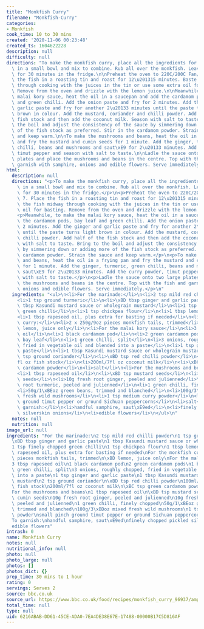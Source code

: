 ```yaml
---
title: "Monkfish Curry"
filename: "Monkfish-Curry"
categories:
- Monkfish
cook_time: 10 to 30 mins
created: '2020-11-06 00:23:48'
created_ts: 1604622228
description: null
difficulty: null
directions: "To make the monkfish curry, place all the ingredients for the marinade\
  \ in a small bowl and mix to combine. Rub all over the monkfish. Leave to marinate\
  \ for 30 minutes in the fridge.\n\nPreheat the oven to 220C/200C Fan/Gas 7. Place\
  \ the fish in a roasting tin and roast for 12\u201315 minutes. Baste the fish midway\
  \ through cooking with the juices in the tin or use some extra oil for basting.\
  \ Remove from the oven and drizzle with the lemon juice.\n\nMeanwhile, to make the\
  \ malai kory sauce, heat the oil in a saucepan and add the cardamom pods, bay leaf\
  \ and green chilli. Add the onion paste and fry for 2 minutes. Add the ginger and\
  \ garlic paste and fry for another 2\u20133 minutes until the paste turns light\
  \ brown in colour. Add the mustard, coriander and chilli powder. Add half of the\
  \ fish stock and then add the coconut milk. Season with salt to taste. Bring to\
  \ the boil and adjust the consistency of the sauce by simmering down or adding more\
  \ of the fish stock as preferred. Stir in the cardamom powder. Strain the sauce\
  \ and keep warm.\n\nTo make the mushrooms and beans, heat the oil in a frying pan\
  \ and fry the mustard and cumin seeds for 1 minute. Add the ginger, turmeric, green\
  \ chilli, beans and mushrooms and saut\xE9 for 2\u20133 minutes. Add the curry powder,\
  \ timut pepper and season with salt to taste.\n\nLadle the sauce onto two large\
  \ plates and place the mushrooms and beans in the centre. Top with the fish and\
  \ garnish with samphire, onions and edible flowers. Serve immediately."
html:
  description: null
  directions: "<p>To make the monkfish curry, place all the ingredients for the marinade\
    \ in a small bowl and mix to combine. Rub all over the monkfish. Leave to marinate\
    \ for 30 minutes in the fridge.</p>\n<p>Preheat the oven to 220C/200C Fan/Gas\
    \ 7. Place the fish in a roasting tin and roast for 12\u201315 minutes. Baste\
    \ the fish midway through cooking with the juices in the tin or use some extra\
    \ oil for basting. Remove from the oven and drizzle with the lemon juice.</p>\n\
    <p>Meanwhile, to make the malai kory sauce, heat the oil in a saucepan and add\
    \ the cardamom pods, bay leaf and green chilli. Add the onion paste and fry for\
    \ 2 minutes. Add the ginger and garlic paste and fry for another 2\u20133 minutes\
    \ until the paste turns light brown in colour. Add the mustard, coriander and\
    \ chilli powder. Add half of the fish stock and then add the coconut milk. Season\
    \ with salt to taste. Bring to the boil and adjust the consistency of the sauce\
    \ by simmering down or adding more of the fish stock as preferred. Stir in the\
    \ cardamom powder. Strain the sauce and keep warm.</p>\n<p>To make the mushrooms\
    \ and beans, heat the oil in a frying pan and fry the mustard and cumin seeds\
    \ for 1 minute. Add the ginger, turmeric, green chilli, beans and mushrooms and\
    \ saut\xE9 for 2\u20133 minutes. Add the curry powder, timut pepper and season\
    \ with salt to taste.</p>\n<p>Ladle the sauce onto two large plates and place\
    \ the mushrooms and beans in the centre. Top with the fish and garnish with samphire,\
    \ onions and edible flowers. Serve immediately.</p>\n"
  ingredients: "<ul>\n<li>For the marinade:</li>\n<li>2 tsp mild red chilli powder</li>\n\
    <li>1 tsp ground turmeric</li>\n<li>\xBD tbsp ginger and garlic paste</li>\n<li>1\
    \ tbsp Kasundi mustard sauce or wholegrain mustard</li>\n<li>1 tsp finely chopped\
    \ green chilli</li>\n<li>1 tsp chickpea flour</li>\n<li>1 tbsp lemon juice</li>\n\
    <li>1 tbsp rapeseed oil, plus extra for basting if needed</li>\n<li>For the monkfish\
    \ curry:</li>\n<li>2 x 250g/9oz pieces monkfish tails, trimmed</li>\n<li>\xBD\
    \ lemon, juice only</li>\n<li>For the malai kory sauce</li>\n<li>3 tbsp rapeseed\
    \ oil</li>\n<li>1 black cardamom pod</li>\n<li>2 green cardamom pods</li>\n<li>1\
    \ bay leaf</li>\n<li>1 green chilli, split</li>\n<li>3 onions, roughly chopped,\
    \ fried in vegetable oil and blended into a paste</li>\n<li>1 tsp ginger and garlic\
    \ paste</li>\n<li>1 tbsp Kasundi mustard sauce or wholegrain mustard</li>\n<li>2\
    \ tsp ground coriander</li>\n<li>\xBD tsp red chilli powder</li>\n<li>100ml/3\xBD\
    fl oz fish stock</li>\n<li>200ml/7fl oz coconut milk</li>\n<li>\xBC tsp green\
    \ cardamom powder</li>\n<li>salt</li>\n<li>For the mushrooms and beans</li>\n\
    <li>1 tbsp rapeseed oil</li>\n<li>\xBD tsp mustard seeds</li>\n<li>\xBD tsp cumin\
    \ seeds</li>\n<li>10g fresh root ginger, peeled and julienned</li>\n<li>10g fresh\
    \ root turmeric, peeled and julienned</li>\n<li>1 green chilli, finely chopped</li>\n\
    <li>50g/1\xBEoz green beans, trimmed and blanched</li>\n<li>100g/3\xBDoz mixed\
    \ fresh wild mushrooms</li>\n<li>1 tsp medium curry powder</li>\n<li>small pinch\
    \ ground timut pepper or ground Sichuan peppercorns</li>\n<li>salt</li>\n<li>To\
    \ garnish:</li>\n<li>handful samphire, saut\xE9ed</li>\n<li>finely chopped pickled\
    \ silverskin onions</li>\n<li>edible flowers</li>\n</ul>\n"
  notes: null
  nutrition: null
image_url: null
ingredients: "For the marinade:\n2 tsp mild red chilli powder\n1 tsp ground turmeric\n\
  \xBD tbsp ginger and garlic paste\n1 tbsp Kasundi mustard sauce or wholegrain mustard\n\
  1 tsp finely chopped green chilli\n1 tsp chickpea flour\n1 tbsp lemon juice\n1 tbsp\
  \ rapeseed oil, plus extra for basting if needed\nFor the monkfish curry:\n2 x 250g/9oz\
  \ pieces monkfish tails, trimmed\n\xBD lemon, juice only\nFor the malai kory sauce\n\
  3 tbsp rapeseed oil\n1 black cardamom pod\n2 green cardamom pods\n1 bay leaf\n1\
  \ green chilli, split\n3 onions, roughly chopped, fried in vegetable oil and blended\
  \ into a paste\n1 tsp ginger and garlic paste\n1 tbsp Kasundi mustard sauce or wholegrain\
  \ mustard\n2 tsp ground coriander\n\xBD tsp red chilli powder\n100ml/3\xBDfl oz\
  \ fish stock\n200ml/7fl oz coconut milk\n\xBC tsp green cardamom powder\nsalt\n\
  For the mushrooms and beans\n1 tbsp rapeseed oil\n\xBD tsp mustard seeds\n\xBD tsp\
  \ cumin seeds\n10g fresh root ginger, peeled and julienned\n10g fresh root turmeric,\
  \ peeled and julienned\n1 green chilli, finely chopped\n50g/1\xBEoz green beans,\
  \ trimmed and blanched\n100g/3\xBDoz mixed fresh wild mushrooms\n1 tsp medium curry\
  \ powder\nsmall pinch ground timut pepper or ground Sichuan peppercorns\nsalt\n\
  To garnish:\nhandful samphire, saut\xE9ed\nfinely chopped pickled silverskin onions\n\
  edible flowers"
intrash: 0
name: Monkfish Curry
notes: null
nutritional_info: null
photo: null
photo_large: null
photos: []
photos_dict: {}
prep_time: 30 mins to 1 hour
rating: 0
servings: Serves 2
source: bbc.co.uk
source_url: https://www.bbc.co.uk/food/recipes/monkfish_curry_96937/amp
total_time: null
type: null
uid: 6216ABAB-DD61-45CE-ADA0-7EA4DE38E67E-17488-00000B17C5D816AF
---
```

